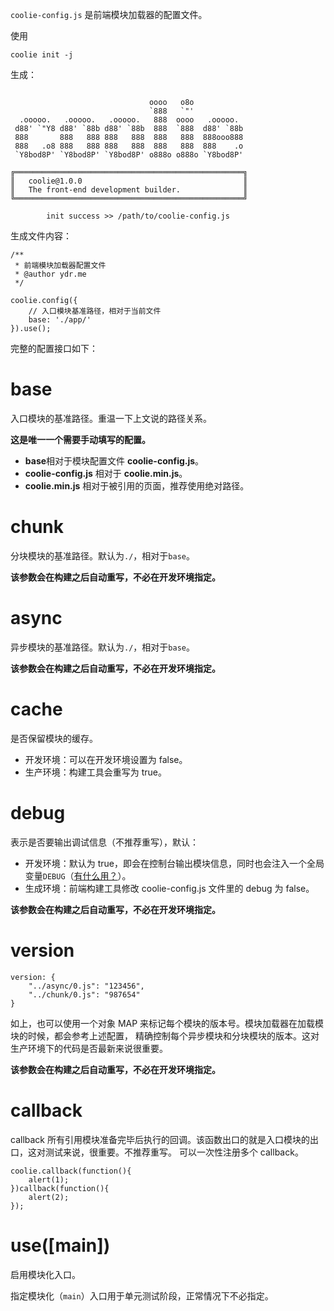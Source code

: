 `coolie-config.js` 是前端模块加载器的配置文件。

使用
```
coolie init -j
```
生成：
```

                               oooo   o8o
                               `888   `"'
  .ooooo.   .ooooo.   .ooooo.   888  oooo   .ooooo.
 d88' `"Y8 d88' `88b d88' `88b  888  `888  d88' `88b
 888       888   888 888   888  888   888  888ooo888
 888   .o8 888   888 888   888  888   888  888    .o
 `Y8bod8P' `Y8bod8P' `Y8bod8P' o888o o888o `Y8bod8P'

╔═══════════════════════════════════════════════════╗
║   coolie@1.0.0                                    ║
║   The front-end development builder.              ║
╚═══════════════════════════════════════════════════╝

        init success >> /path/to/coolie-config.js
```

生成文件内容：
```
/**
 * 前端模块加载器配置文件
 * @author ydr.me
 */

coolie.config({
    // 入口模块基准路径，相对于当前文件
    base: './app/'
}).use();
```


完整的配置接口如下：

# base
入口模块的基准路径。重温一下上文说的路径关系。

**这是唯一一个需要手动填写的配置。**

- **base**相对于模块配置文件 **coolie-config.js**。
- **coolie-config.js** 相对于 **coolie.min.js**。
- **coolie.min.js** 相对于被引用的页面，推荐使用绝对路径。


# chunk
分块模块的基准路径。默认为`./`，相对于`base`。

**该参数会在构建之后自动重写，不必在开发环境指定。**


# async
异步模块的基准路径。默认为`./`，相对于`base`。

**该参数会在构建之后自动重写，不必在开发环境指定。**


# cache
是否保留模块的缓存。

- 开发环境：可以在开发环境设置为 false。
- 生产环境：构建工具会重写为 true。


# debug
表示是否要输出调试信息（不推荐重写），默认：

- 开发环境：默认为 true，即会在控制台输出模块信息，同时也会注入一个全局变量`DEBUG`（[有什么用？](../advance/build-js.md)）。
- 生成环境：前端构建工具修改 coolie-config.js 文件里的 debug 为 false。

**该参数会在构建之后自动重写，不必在开发环境指定。**


# version
```
version: {
    "../async/0.js": "123456",
    "../chunk/0.js": "987654"
}
```
如上，也可以使用一个对象 MAP 来标记每个模块的版本号。模块加载器在加载模块的时候，都会参考上述配置，
精确控制每个异步模块和分块模块的版本。这对生产环境下的代码是否最新来说很重要。

**该参数会在构建之后自动重写，不必在开发环境指定。**


# callback
callback 所有引用模块准备完毕后执行的回调。该函数出口的就是入口模块的出口，这对测试来说，很重要。不推荐重写。
可以一次性注册多个 callback。
```
coolie.callback(function(){
    alert(1);
})callback(function(){
    alert(2);
});
```


# use([main])
启用模块化入口。

指定模块化（`main`）入口用于单元测试阶段，正常情况下不必指定。



